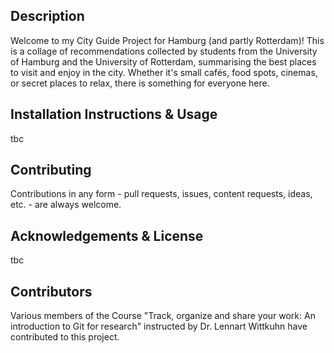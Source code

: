 ## Description ##
Welcome to my City Guide Project for Hamburg (and partly Rotterdam)!
This is a collage of recommendations collected by students from the University of Hamburg and the University of Rotterdam, summarising the best places to visit and enjoy in the city. 
Whether it's small cafés, food spots, cinemas, or secret places to relax, there is  something for everyone here. 

## Installation Instructions & Usage ##
tbc

## Contributing ##
Contributions in any form - pull requests, issues, content requests, ideas, etc. - are always welcome.

## Acknowledgements & License ##
tbc

## Contributors ##
Various members of the Course "Track, organize and share your work: An introduction to Git for research" instructed by Dr. Lennart Wittkuhn have contributed to this project.
